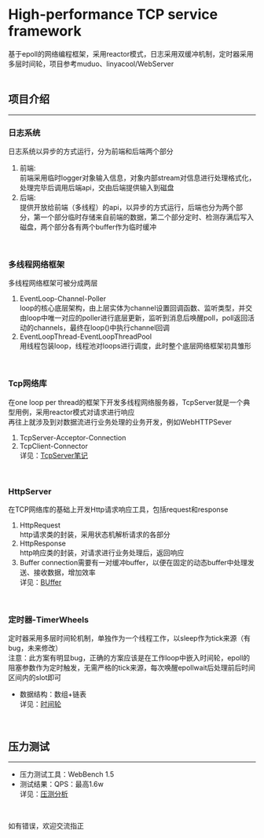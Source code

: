 # High-performance TCP service framework
基于epoll的网络编程框架，采用reactor模式，日志采用双缓冲机制，定时器采用多层时间轮，项目参考muduo、linyacool/WebServer  
<br />

## 项目介绍  
___
### 日志系统  
日志系统以异步的方式运行，分为前端和后端两个部分  
  1. 前端:  
  前端采用临时logger对象输入信息，对象内部stream对信息进行处理格式化，处理完毕后调用后端api，交由后端提供输入到磁盘  
  2. 后端:   
  提供开放给前端（多线程）的api，以异步的方式运行，后端也分为两个部分，第一个部分临时存储来自前端的数据，第二个部分定时、检测存满后写入磁盘，两个部分各有两个buffer作为临时缓冲  
<br />

### 多线程网络框架  
多线程网络框架可被分成两层  
  1. EventLoop-Channel-Poller  
  loop的核心底层架构，由上层实体为channel设置回调函数、监听类型，并交由loop中唯一对应的poller进行底层更新，监听到消息后唤醒poll，poll返回活动的channels，最终在loop()中执行channel回调  
  2. EventLoopThread-EventLoopThreadPool   
  用线程包装loop，线程池对loops进行调度，此时整个底层网络框架初具雏形  
<br />

### Tcp网络库
在one loop per thread的框架下开发多线程网络服务器，TcpServer就是一个典型用例，采用reactor模式对请求进行响应    
再往上就涉及到对数据流进行业务处理的业务开发，例如WebHTTPSever  
  1. TcpServer-Acceptor-Connection  
  2. TcpClient-Connector  
详见：[TcpServer笔记](https://github.com/AndGateZ/muduoZ/blob/master/record/TcpServer%E7%AC%94%E8%AE%B0.md)
<br />

### HttpServer
在TCP网络库的基础上开发Http请求响应工具，包括request和response
  1. HttpRequest  
  http请求类的封装，采用状态机解析请求的各部分
  2. HttpResponse  
  http响应类的封装，对请求进行业务处理后，返回响应
  3. Buffer
  connection需要有一对缓冲buffer，以便在固定的动态buffer中处理发送、接收数据，增加效率  
  详见：[BUffer](https://github.com/AndGateZ/muduoZ/blob/master/record/Buffer.md)
<br />

### 定时器-TimerWheels
定时器采用多层时间轮机制，单独作为一个线程工作，以sleep作为tick来源（有bug，未来修改）  
注意：此方案有明显bug，正确的方案应该是在工作loop中嵌入时间轮，epoll的阻塞参数作为定时触发，无需严格的tick来源，每次唤醒epollwait后处理前后时间区间内的slot即可
- 数据结构：数组+链表  
详见：[时间轮](https://github.com/AndGateZ/muduoZ/blob/master/record/%E6%97%B6%E9%97%B4%E8%BD%AE.md)

<br />

## 压力测试
___
* 压力测试工具：WebBench 1.5  
* 测试结果：QPS：最高1.6w  
详见：[压测分析](https://github.com/AndGateZ/muduoZ/blob/master/record/%E5%8E%8B%E6%B5%8B.md)
<br />

如有错误，欢迎交流指正
